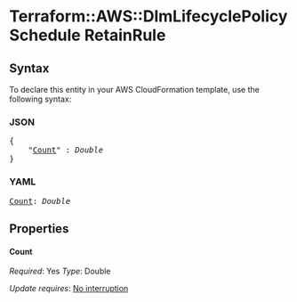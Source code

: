 # Terraform::AWS::DlmLifecyclePolicy Schedule RetainRule

## Syntax

To declare this entity in your AWS CloudFormation template, use the following syntax:

### JSON

<pre>
{
    "<a href="#count" title="Count">Count</a>" : <i>Double</i>
}
</pre>

### YAML

<pre>
<a href="#count" title="Count">Count</a>: <i>Double</i>
</pre>

## Properties

#### Count

_Required_: Yes
_Type_: Double

_Update requires_: [No interruption](https://docs.aws.amazon.com/AWSCloudFormation/latest/UserGuide/using-cfn-updating-stacks-update-behaviors.html#update-no-interrupt)

